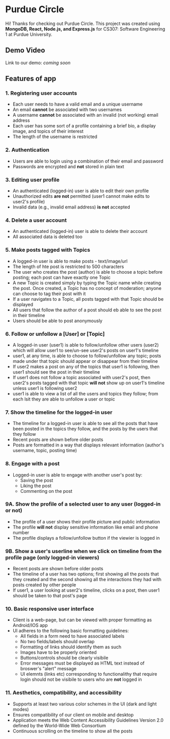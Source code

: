 # Purdue Circle
Hi! Thanks for checking out Purdue Circle. This project was created using **MongoDB, React, Node.js, and Express.js** for CS307: Software Engineering 1 at Purdue University.


## Demo Video
Link to our demo: *coming soon*


## Features of app
### 1. Registering user accounts
- Each user needs to have a valid email and a unique username
- An email **cannot** be associated with two usernames
- A username **cannot** be associated with an invalid (not working) email address
- Each user has some sort of a profile containing a brief bio, a display image, and topics of their interest
- The length of the username is restricted

### 2. Authentication
- Users are able to login using a combination of their email and password
- Passwords are encrypted and **not** stored in plain text

### 3. Editing user profile
- An authenticated (logged-in) user is able to edit their own profile
- Unauthorized edits **are not** permitted (user1 cannot make edits to user2's profile)
- Invalid data (e.g., invalid email address) **is not** accepted

### 4. Delete a user account
- An authenticated (logged-in) user is able to delete their account
- All associated data is deleted too

### 5. Make posts tagged with Topics
- A logged-in user is able to make posts - text/image/url
- The length of hte post is restricted to 500 characters
- The user who creates the post (author) is able to choose a topic before posting; each post can have exactly one Topic
- A new Topic is created simply by typing the Topic name while creating the post. Once created, a Topic has no concept of moderation; anyone can choose to tag their post with it
- If a user navigates to a Topic, all posts tagged with that Topic should be displayed
- All users that follow the author of a post should eb able to see the post in their timeline
- Users should be able to post anonymously

### 6. Follow or unfollow a [User] or [Topic]
- A logged-in user (user1) is able to follow/unfollow other users (user2) which will allow user1 to see/un-see user2's posts on user1's timeline
- user1, at any time, is able to choose to follow/unfollow any topic; posts made under that topic should appear or disappear from their timeline
- If user2 makes a post on any of the topics that user1 is following, then user1 should see the post in their timeline
- If user1 does not follow a topic associated with user2's post, then user2's posts tagged with that topic **will not** show up on user1's timeline unless user1 is following user2
- user1 is able to view a list of all the users and topics they follow; from each lsit they are able to unfollow a user or topic

### 7. Show the timeline for the logged-in user
- The timeline for a logged-in user is able to see all the posts that have been posted in the topics they follow, and the posts by the users that they follow
- Recent posts are shown before older posts
- Posts are formatted in a way that displays relevant information (author's username, topic, posting time)

### 8. Engage with a post
- Logged-in user is able to engage with another user's post by:
  - Saving the post
  - Liking the post
  - Commenting on the post

### 9A. Show the profile of a selected user to any user (logged-in or not)
- The profile of a user shows their profile picture and public information
- The profile **will not** display sensitive information like email and phone number
- The profile displays a follow/unfollow button if the viewier is logged in

### 9B. Show a user's userline when we click on timeline from the profile page (only logged-in viewers)
- Recent posts are shown before older posts
- The timeline of a user has two options; first showing all the posts that they created and the second showing all the interactions they had with posts created by other people
- If user1, a user looking at user2's timeline, clicks on a post, then user1 should be taken to that post's page

### 10. Basic responsive user interface
- Client is a web-page, but can be viewed with proper formatting as Android/IOS app
- UI adheres to the following basic formatting guidelines:
  - All fields in a form need to have associated labels
  - No two fields/labels should overlap
  - Formatting of links should identify them as such
  - Images have to be properly oriented
  - Buttons/controls should be clearly visibile
  - Error messages must be displayed as HTML text instead of broswer's "alert" message
  - UI elemnts (links etc) corresponding to functionalithy that require login should not be visibile to users who are **not** logged in

### 11. Aesthetics, compatibility, and accessibility
- Supports at least two various color schemes in the UI (dark and light modes)
- Ensures compatibility of our client on mobile and desktop
- Application meets the Web Content Accessibility Guidelines Version 2.0 defined by the World-Wide Web Consortium
- Continuous scrolling on the timeline to show all the posts
